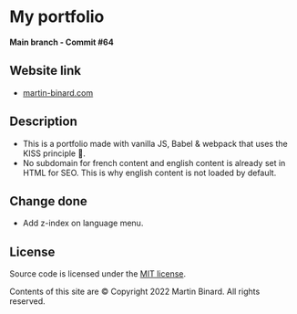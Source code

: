 # My portfolio

**Main branch - Commit #64**

## Website link

- [martin-binard.com](https://martin-binard.com/)

## Description

- This is a portfolio made with vanilla JS, Babel & webpack that uses the KISS principle :raised_hands:.
- No subdomain for french content and english content is already set in HTML for SEO. This is why english content is not loaded by default.

## Change done

- Add z-index on language menu.

## License

Source code is licensed under the [MIT license](http://opensource.org/licenses/mit-license.php).

Contents of this site are © Copyright 2022 Martin Binard. All rights reserved.

